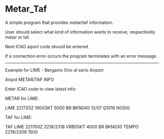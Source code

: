 # Metar_Taf
A simple program that provides metar/taf information. 

User should select what kind of information wants to receive, respectivelly metar or taf.

Next ICAO aiport code should be entered.

If a connection error occurs the program terminates with an error message.

-------------------------------------------------------------------------------------------
Example for LIME - Bergamo Orio al serio Airport

Airpot METAR/TAF INFO

Enter ICAO code to view latest info:

METAR for LIME:

LIME 221720Z 19003KT 5000 BR BKN040 12/07 Q1016 NOSIG

TAF for LIME:

TAF LIME 221700Z 2218/2318 VRB05KT 4000 BR BKN030 TEMPO 2218/2308 1500
